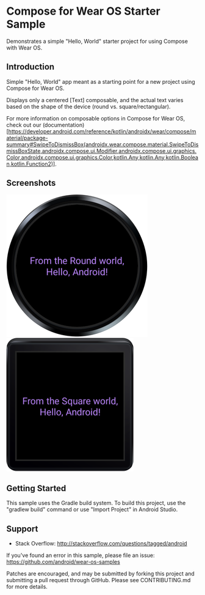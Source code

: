 Compose for Wear OS Starter Sample
==================================
Demonstrates a simple "Hello, World" starter project for using Compose with Wear OS.

Introduction
------------

Simple "Hello, World" app meant as a starting point for a new project using
Compose for Wear OS.

Displays only a centered [Text] composable, and the actual text varies based on the shape of the
device (round vs. square/rectangular).

For more information on composable options in Compose for Wear OS, check out our
(documentation)[https://developer.android.com/reference/kotlin/androidx/wear/compose/material/package-summary#SwipeToDismissBox(androidx.wear.compose.material.SwipeToDismissBoxState,androidx.compose.ui.Modifier,androidx.compose.ui.graphics.Color,androidx.compose.ui.graphics.Color,kotlin.Any,kotlin.Any,kotlin.Boolean,kotlin.Function2)].

Screenshots
-----------

<img src="screenshots/round_hello.png" height="372" alt="Round Screenshot"/>

<img src="screenshots/square_hello.png" height="349" alt="Square Screenshot"/> 


Getting Started
---------------

This sample uses the Gradle build system. To build this project,
use the "gradlew build" command or use "Import Project" in Android Studio.

Support
-------

- Stack Overflow: http://stackoverflow.com/questions/tagged/android

If you've found an error in this sample, please file an issue:
https://github.com/android/wear-os-samples

Patches are encouraged, and may be submitted by forking this project and
submitting a pull request through GitHub. Please see CONTRIBUTING.md for more details.
